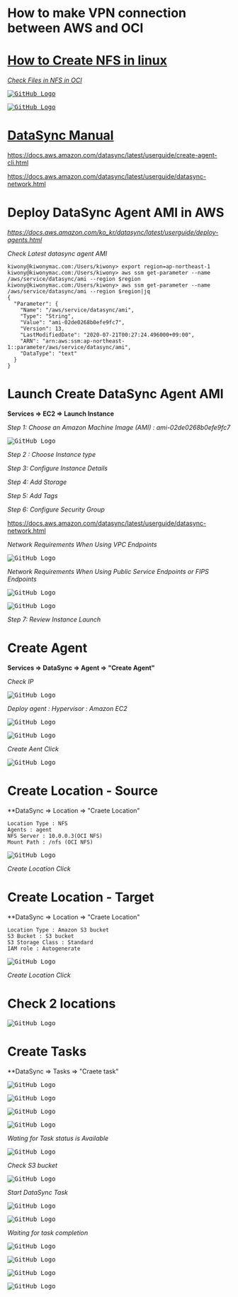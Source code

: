 # How to make VPN connection between AWS and OCI
<a href="">

# How to Create NFS in linux
<a href="">

*Check Files in NFS in OCI* 

<kbd> ![GitHub Logo](DataSync-AWS-OCI-VPN-NFS-images/16.png) </kbd>

<kbd> ![GitHub Logo](DataSync-AWS-OCI-VPN-NFS-images/17.png) </kbd>



# DataSync Manual

https://docs.aws.amazon.com/datasync/latest/userguide/create-agent-cli.html

https://docs.aws.amazon.com/datasync/latest/userguide/datasync-network.html

# Deploy DataSync Agent AMI in AWS

*https://docs.aws.amazon.com/ko_kr/datasync/latest/userguide/deploy-agents.html*

*Check Latest datasync agent AMI*
```
kiwony@kiwonymac.com:/Users/kiwony> export region=ap-northeast-1
kiwony@kiwonymac.com:/Users/kiwony> aws ssm get-parameter --name /aws/service/datasync/ami --region $region
kiwony@kiwonymac.com:/Users/kiwony> aws ssm get-parameter --name /aws/service/datasync/ami --region $region|jq
{
  "Parameter": {
    "Name": "/aws/service/datasync/ami",
    "Type": "String",
    "Value": "ami-02de0268b0efe9fc7",
    "Version": 13,
    "LastModifiedDate": "2020-07-21T00:27:24.496000+09:00",
    "ARN": "arn:aws:ssm:ap-northeast-1::parameter/aws/service/datasync/ami",
    "DataType": "text"
  }
}
```

# Launch Create DataSync Agent AMI

**Services => EC2 => Launch Instance**

*Step 1: Choose an Amazon Machine Image (AMI) : ami-02de0268b0efe9fc7*

<kbd> ![GitHub Logo](DataSync-AWS-OCI-VPN-NFS-images/1.png) </kbd>

*Step 2 : Choose Instance type*

*Step 3: Configure Instance Details*

*Step 4: Add Storage*

*Step 5: Add Tags*

*Step 6: Configure Security Group*

https://docs.aws.amazon.com/datasync/latest/userguide/datasync-network.html

*Network Requirements When Using VPC Endpoints* 

<kbd> ![GitHub Logo](DataSync-AWS-OCI-VPN-NFS-images/2.png) </kbd>

*Network Requirements When Using Public Service Endpoints or FIPS Endpoints*

<kbd> ![GitHub Logo](DataSync-AWS-OCI-VPN-NFS-images/3.png) </kbd>

<kbd> ![GitHub Logo](DataSync-AWS-OCI-VPN-NFS-images/4.png) </kbd>

*Step 7: Review Instance Launch*


# Create Agent

**Services => DataSync => Agent => "Create Agent"**

*Check IP*

<kbd> ![GitHub Logo](DataSync-AWS-OCI-VPN-NFS-images/5.png) </kbd>

*Deploy agent : Hypervisor : Amazon EC2*


<kbd> ![GitHub Logo](DataSync-AWS-OCI-VPN-NFS-images/6.png) </kbd>

<kbd> ![GitHub Logo](DataSync-AWS-OCI-VPN-NFS-images/7.png) </kbd>

*Create Aent Click*

<kbd> ![GitHub Logo](DataSync-AWS-OCI-VPN-NFS-images/8.png) </kbd>


# Create Location - Source

**DataSync => Location => "Craete Location"

```
Location Type : NFS
Agents : agent 
NFS Server : 10.0.0.3(OCI NFS)
Mount Path : /nfs (OCI NFS)
```

<kbd> ![GitHub Logo](DataSync-AWS-OCI-VPN-NFS-images/9.png) </kbd>

*Create Location Click* 

# Create Location - Target

**DataSync => Location => "Craete Location"

```
Location Type : Amazon S3 bucket
S3 Bucket : S3 bucket
S3 Storage Class : Standard
IAM role : Autogenerate
```

<kbd> ![GitHub Logo](DataSync-AWS-OCI-VPN-NFS-images/10.png) </kbd>

*Create Location Click* 

# Check 2 locations

<kbd> ![GitHub Logo](DataSync-AWS-OCI-VPN-NFS-images/11.png) </kbd>

# Create Tasks

**DataSync => Tasks => "Craete task"

<kbd> ![GitHub Logo](DataSync-AWS-OCI-VPN-NFS-images/12.png) </kbd>

<kbd> ![GitHub Logo](DataSync-AWS-OCI-VPN-NFS-images/13.png) </kbd>

<kbd> ![GitHub Logo](DataSync-AWS-OCI-VPN-NFS-images/14.png) </kbd>

<kbd> ![GitHub Logo](DataSync-AWS-OCI-VPN-NFS-images/15.png) </kbd>

*Wating for Task status is Available*

<kbd> ![GitHub Logo](DataSync-AWS-OCI-VPN-NFS-images/18.png) </kbd>

*Check S3 bucket*

<kbd> ![GitHub Logo](DataSync-AWS-OCI-VPN-NFS-images/19.png) </kbd>

*Start DataSync Task*

<kbd> ![GitHub Logo](DataSync-AWS-OCI-VPN-NFS-images/20.png) </kbd>

<kbd> ![GitHub Logo](DataSync-AWS-OCI-VPN-NFS-images/21.png) </kbd>


*Waiting for task completion*

<kbd> ![GitHub Logo](DataSync-AWS-OCI-VPN-NFS-images/22.png) </kbd>

<kbd> ![GitHub Logo](DataSync-AWS-OCI-VPN-NFS-images/23.png) </kbd>

<kbd> ![GitHub Logo](DataSync-AWS-OCI-VPN-NFS-images/24.png) </kbd>

<kbd> ![GitHub Logo](DataSync-AWS-OCI-VPN-NFS-images/25.png) </kbd>




